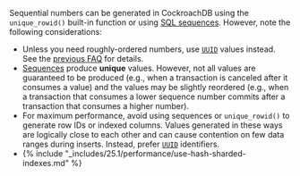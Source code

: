 Sequential numbers can be generated in CockroachDB using the `unique_rowid()` built-in function or using [SQL sequences](create-sequence.html). However, note the following considerations:

- Unless you need roughly-ordered numbers, use [`UUID`](uuid.html) values instead. See the [previous
FAQ](#how-do-i-auto-generate-unique-row-ids-in-cockroachdb) for details.
- [Sequences](create-sequence.html) produce **unique** values. However, not all values are guaranteed to be produced (e.g., when a transaction is canceled after it consumes a value) and the values may be slightly reordered (e.g., when a transaction that
consumes a lower sequence number commits after a transaction that consumes a higher number).
- For maximum performance, avoid using sequences or `unique_rowid()` to generate row IDs or indexed columns. Values generated in these ways are logically close to each other and can cause contention on few data ranges during inserts. Instead, prefer [`UUID`](uuid.html) identifiers.
- {% include "_includes/25.1/performance/use-hash-sharded-indexes.md" %}

